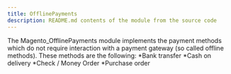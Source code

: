 ```yaml
---
title: OfflinePayments
description: README.md contents of the module from the source code
---
```


The Magento_OfflinePayments module implements the payment methods which do not require interaction with a payment gateway (so called offline methods). These methods are the following:
*Bank transfer
*Cash on delivery
*Check / Money Order
*Purchase order
